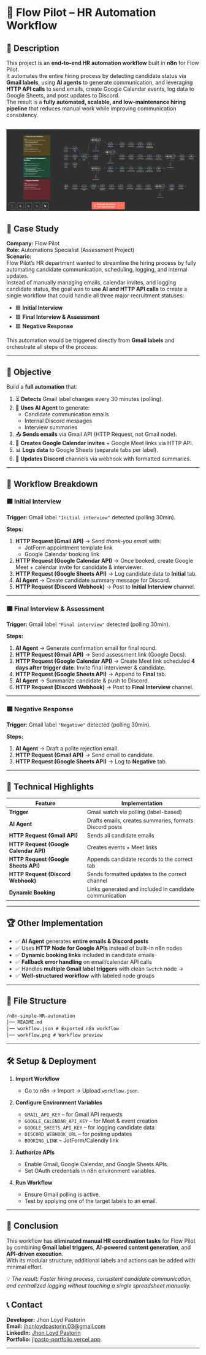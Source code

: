 # 🚀 Flow Pilot – HR Automation Workflow

## 📝 Description
This project is an **end-to-end HR automation workflow** built in **n8n** for Flow Pilot.  
It automates the entire hiring process by detecting candidate status via **Gmail labels**, using **AI agents** to generate communication, and leveraging **HTTP API calls** to send emails, create Google Calendar events, log data to Google Sheets, and post updates to Discord.  
The result is a **fully automated, scalable, and low-maintenance hiring pipeline** that reduces manual work while improving communication consistency.

![Preview Screenshot](workflow.png)
---

## 📖 Case Study

**Company:** Flow Pilot  
**Role:** Automations Specialist (Assessment Project)  
**Scenario:**  
Flow Pilot’s HR department wanted to streamline the hiring process by fully automating candidate communication, scheduling, logging, and internal updates.  
Instead of manually managing emails, calendar invites, and logging candidate status, the goal was to **use AI and HTTP API calls** to create a single workflow that could handle all three major recruitment statuses:

- 🟦 **Initial Interview**  
- 🟩 **Final Interview & Assessment**  
- 🟥 **Negative Response**  

This automation would be triggered directly from **Gmail labels** and orchestrate all steps of the process.

---

## 🎯 Objective

Build a **full automation** that:

1. ⏳ **Detects** Gmail label changes every 30 minutes (polling).  
2. 🧠 **Uses AI Agent** to generate:
   - Candidate communication emails
   - Internal Discord messages
   - Interview summaries
3. 📤 **Sends emails** via Gmail API (HTTP Request, not Gmail node).  
4. 📅 **Creates Google Calendar invites** + Google Meet links via HTTP API.  
5. 📊 **Logs data** to Google Sheets (separate tabs per label).  
6. 💬 **Updates Discord** channels via webhook with formatted summaries.

---

## 🧠 Workflow Breakdown

### 🟦 Initial Interview
**Trigger:** Gmail label `"Initial interview"` detected (polling 30min).  

**Steps:**
1. **HTTP Request (Gmail API)** → Send *thank-you email* with:
   - JotForm appointment template link  
   - Google Calendar booking link  
2. **HTTP Request (Google Calendar API)** → Once booked, create Google Meet + calendar invite for candidate & interviewer.  
3. **HTTP Request (Google Sheets API)** → Log candidate data to **Initial** tab.  
4. **AI Agent** → Create candidate summary message for Discord.  
5. **HTTP Request (Discord Webhook)** → Post to **Initial Interview** channel.

---

### 🟩 Final Interview & Assessment
**Trigger:** Gmail label `"Final interview"` detected (polling 30min).  

**Steps:**
1. **AI Agent** → Generate confirmation email for final round.  
2. **HTTP Request (Gmail API)** → Send assessment link (Google Docs).  
3. **HTTP Request (Google Calendar API)** → Create Meet link scheduled **4 days after trigger date**. Invite final interviewer & candidate.  
4. **HTTP Request (Google Sheets API)** → Append to **Final** tab.  
5. **AI Agent** → Summarize candidate & push to Discord.  
6. **HTTP Request (Discord Webhook)** → Post to **Final Interview** channel.

---

### 🟥 Negative Response
**Trigger:** Gmail label `"Negative"` detected (polling 30min).  

**Steps:**
1. **AI Agent** → Draft a polite rejection email.  
2. **HTTP Request (Gmail API)** → Send email to candidate.  
3. **HTTP Request (Google Sheets API)** → Log to **Negative** tab.

---

## 🔧 Technical Highlights

| Feature | Implementation |
|---------|----------------|
| **Trigger** | Gmail watch via polling (label-based) |
| **AI Agent** | Drafts emails, creates summaries, formats Discord posts |
| **HTTP Request (Gmail API)** | Sends all candidate emails |
| **HTTP Request (Google Calendar API)** | Creates events + Meet links |
| **HTTP Request (Google Sheets API)** | Appends candidate records to the correct tab |
| **HTTP Request (Discord Webhook)** | Sends formatted updates to the correct channel |
| **Dynamic Booking** | Links generated and included in candidate communication |

---

## 🏆 Other Implementation

- ✅ **AI Agent** generates **entire emails & Discord posts** 
- ✅ Uses **HTTP Node for Google APIs** instead of built-in n8n nodes 
- ✅ **Dynamic booking links** included in candidate emails
- ✅ **Fallback error handling** on email/calendar API calls 
- ✅ Handles **multiple Gmail label triggers** with clean `Switch` node → 
- ✅ **Well-structured workflow** with labeled node groups 

---

## 📂 File Structure
```cmd
/n8n-simple-HR-automation
│── README.md
│── workflow.json # Exported n8n workflow
│── workflow.png # Workflow preview
```


---

## 🛠 Setup & Deployment

1. **Import Workflow**  
   - Go to n8n → Import → Upload `workflow.json`.

2. **Configure Environment Variables**  
   - `GMAIL_API_KEY` – for Gmail API requests  
   - `GOOGLE_CALENDAR_API_KEY` – for Meet & event creation  
   - `GOOGLE_SHEETS_API_KEY` – for logging candidate data  
   - `DISCORD_WEBHOOK_URL` – for posting updates  
   - `BOOKING_LINK` – JotForm/Calendly link  

3. **Authorize APIs**  
   - Enable Gmail, Google Calendar, and Google Sheets APIs.  
   - Set OAuth credentials in n8n environment variables.

4. **Run Workflow**  
   - Ensure Gmail polling is active.  
   - Test by applying one of the target labels to an email.

---

## 📌 Conclusion

This workflow has **eliminated manual HR coordination tasks** for Flow Pilot by combining **Gmail label triggers**, **AI-powered content generation**, and **API-driven execution**.  
With its modular structure, additional labels and actions can be added with minimal effort.  

💡 *The result: Faster hiring process, consistent candidate communication, and centralized logging without touching a single spreadsheet manually.*

## 📞 Contact
**Developer:** Jhon Loyd Pastorin  
**Email:** [jhonloydpastorin.03@gmail.com](mailto:jhonloydpastorin.03@gmail.com)  
**LinkedIn:** [Jhon Loyd Pastorin](www.linkedin.com/in/jhon-loyd-pastorin-a84000107)  
**Portfolio:** [jlpasto-portfolio.vercel.app](https://jlpasto-portfolio.vercel.app)  

---

